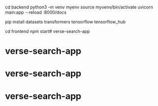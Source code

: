 cd backend
python3 -m venv myenv
source myvenv/bin/activate 
uvicorn main:app --reload
:8000/docs

pip install datasets transformers tensorflow tensorflow_hub


cd frontend
npm start# verse-search-app
# verse-search-app
# verse-search-app
# verse-search-app

